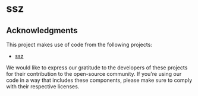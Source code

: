 # ssz

## Acknowledgments
This project makes use of code from the following projects:

* [ssz](https://crates.io/crates/ssz)

We would like to express our gratitude to the developers of these projects for their contribution to the open-source community. If you're using our code in a way that includes these components, please make sure to comply with their respective licenses.

